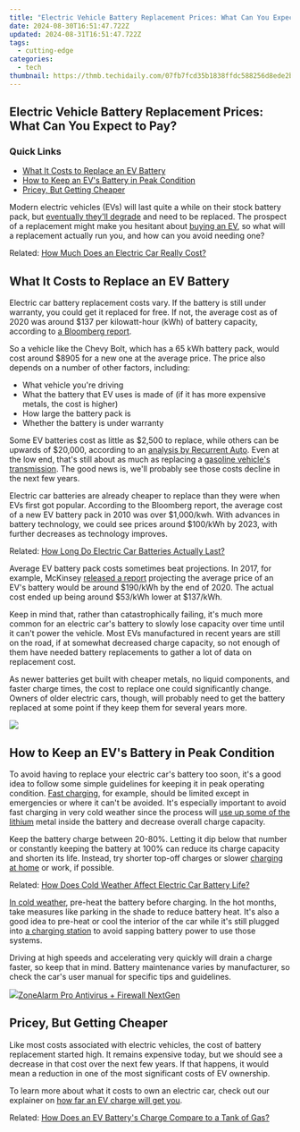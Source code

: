 ```yaml
---
title: "Electric Vehicle Battery Replacement Prices: What Can You Expect to Pay?"
date: 2024-08-30T16:51:47.722Z
updated: 2024-08-31T16:51:47.722Z
tags:
  - cutting-edge
categories:
  - tech
thumbnail: https://thmb.techidaily.com/07fb7fcd35b1838ffdc588256d8ede2b1811ae53f4a1f3aaa3fc523cba06c6cc.jpg
---
```


## Electric Vehicle Battery Replacement Prices: What Can You Expect to Pay?

### Quick Links

* [What It Costs to Replace an EV Battery](https://ai-vdieo-software.techidaily.com/fcpx-essentials-mastering-time-manipulation/)
* [How to Keep an EV's Battery in Peak Condition](https://fake-location.techidaily.com/a-detailed-vpna-fake-gps-location-free-review-on-vivo-s18-drfone-by-drfone-virtual-android/)
* [Pricey, But Getting Cheaper](https://meme-emoji.techidaily.com/raid-rebound-hardware-haven/)

 Modern electric vehicles (EVs) will last quite a while on their stock battery pack, but [eventually they'll degrade](https://win-howtos.techidaily.com/bluetooth-connection-issues-how-to-restore-your-mouses-functionality-on-windows-pcs/) and need to be replaced. The prospect of a replacement might make you hesitant about [buying an EV](https://activate-lock.techidaily.com/a-comprehensive-guide-to-icloud-unlock-from-apple-iphone-11-pro-online-by-drfone-ios/), so what will a replacement actually run you, and how can you avoid needing one?

Related: [How Much Does an Electric Car Really Cost?](https://activate-lock.techidaily.com/a-comprehensive-guide-to-icloud-unlock-from-apple-iphone-11-pro-online-by-drfone-ios/) 

##  What It Costs to Replace an EV Battery

 Electric car battery replacement costs vary. If the battery is still under warranty, you could get it replaced for free. If not, the average cost as of 2020 was around $137 per kilowatt-hour (kWh) of battery capacity, according to [a Bloomberg report](https://about.bnef.com/blog/battery-pack-prices-cited-below-100-kwh-for-the-first-time-in-2020-while-market-average-sits-at-137-kwh/).

 So a vehicle like the Chevy Bolt, which has a 65 kWh battery pack, would cost around $8905 for a new one at the average price. The price also depends on a number of other factors, including:

* What vehicle you're driving
* What the battery that EV uses is made of (if it has more expensive metals, the cost is higher)
* How large the battery pack is
* Whether the battery is under warranty

 Some EV batteries cost as little as $2,500 to replace, while others can be upwards of $20,000, according to an [analysis by Recurrent Auto](https://www.recurrentauto.com/research/costs-ev-battery-replacement). Even at the low end, that's still about as much as replacing a [gasoline vehicle's transmission](https://www.transmissionrepaircostguide.com/#cost). The good news is, we'll probably see those costs decline in the next few years.

 Electric car batteries are already cheaper to replace than they were when EVs first got popular. According to the Bloomberg report, the average cost of a new EV battery pack in 2010 was over $1,000/kwh. With advances in battery technology, we could see prices around $100/kWh by 2023, with further decreases as technology improves.

Related: [How Long Do Electric Car Batteries Actually Last?](https://win-howtos.techidaily.com/bluetooth-connection-issues-how-to-restore-your-mouses-functionality-on-windows-pcs/) 

 Average EV battery pack costs sometimes beat projections. In 2017, for example, McKinsey [released a report](https://www.mckinsey.com/~/media/McKinsey/Industries/Automotive%20and%20Assembly/Our%20Insights/Electrifying%20insights%20How%20automakers%20can%20drive%20electrified%20vehicle%20sales%20and%20profitability/Electrifying%20insights%20-%20How%20automakers%20can%20drive%20electrified%20vehicle%20sales%20and%20profitability%5FvF.ashx) projecting the average price of an EV's battery would be around $190/kWh by the end of 2020\. The actual cost ended up being around $53/kWh lower at $137/kWh.

 Keep in mind that, rather than catastrophically failing, it's much more common for an electric car's battery to slowly lose capacity over time until it can't power the vehicle. Most EVs manufactured in recent years are still on the road, if at somewhat decreased charge capacity, so not enough of them have needed battery replacements to gather a lot of data on replacement cost.

 As newer batteries get built with cheaper metals, no liquid components, and faster charge times, the cost to replace one could significantly change. Owners of older electric cars, though, will probably need to get the battery replaced at some point if they keep them for several years more.

<!-- affiliate ads begin -->
<a href="https://store.massmailsoftware.com/order/checkout.php?PRODS=1300375&QTY=1&AFFILIATE=108875&CART=1"><img src="https://secure.avangate.com/images/merchant/dc87c13749315c7217cdc4ac692e704c/banera_for_partners-15_%281%29.jpg" border="0"></a>
<!-- affiliate ads end -->
##  How to Keep an EV's Battery in Peak Condition

 To avoid having to replace your electric car's battery too soon, it's a good idea to follow some simple guidelines for keeping it in peak operating condition. [Fast charging](https://visual-screen-recording.techidaily.com/unveiling-wintv-magic-compre-written-guide-to-capturing-live-on-windows-pc-for-2024/), for example, should be limited except in emergencies or where it can't be avoided. It's especially important to avoid fast charging in very cold weather since the process will [use up some of the lithium](https://www.recurrentauto.com/research/how-batteries-degrade) metal inside the battery and decrease overall charge capacity.

 Keep the battery charge between 20-80%. Letting it dip below that number or constantly keeping the battery at 100% can reduce its charge capacity and shorten its life. Instead, try shorter top-off charges or slower [charging at home](https://tech-recovery.techidaily.com/most-enjoyable-kid-approved-movies-available-on-netflix/) or work, if possible.

Related: [How Does Cold Weather Affect Electric Car Battery Life?](https://pokemon-go-android.techidaily.com/in-2024-9-mind-blowing-tricks-to-hatch-eggs-in-pokemon-go-without-walking-on-poco-x5-pro-drfone-by-drfone-virtual-android/) 

[In cold weather](https://pokemon-go-android.techidaily.com/in-2024-9-mind-blowing-tricks-to-hatch-eggs-in-pokemon-go-without-walking-on-poco-x5-pro-drfone-by-drfone-virtual-android/), pre-heat the battery before charging. In the hot months, take measures like parking in the shade to reduce battery heat. It's also a good idea to pre-heat or cool the interior of the car while it's still plugged into [a charging station](https://techidaily.com/how-to-transfer-whatsapp-from-apple-iphone-13-to-other-iphone-15-pro-max-devices-drfone-by-drfone-transfer-whatsapp-from-ios-transfer-whatsapp-from-ios/) to avoid sapping battery power to use those systems.

 Driving at high speeds and accelerating very quickly will drain a charge faster, so keep that in mind. Battery maintenance varies by manufacturer, so check the car's user manual for specific tips and guidelines.

<!-- affiliate ads begin -->
<a href="https://estore.zonealarm.com/order/checkout.php?PRODS=38658749&QTY=1&AFFILIATE=108875&CART=1"><img src="https://sc1.checkpoint.com/sc1/za/images/boxes/pa_500.png" border="0">ZoneAlarm Pro Antivirus + Firewall NextGen</a>
<!-- affiliate ads end -->
##  Pricey, But Getting Cheaper

 Like most costs associated with electric vehicles, the cost of battery replacement started high. It remains expensive today, but we should see a decrease in that cost over the next few years. If that happens, it would mean a reduction in one of the most significant costs of EV ownership.

 To learn more about what it costs to own an electric car, check out our explainer on [how far an EV charge will get you](https://activate-lock.techidaily.com/in-2024-bypass-activation-lock-on-iphone-11-pro-max-4-easy-ways-by-drfone-ios/).

Related: [How Does an EV Battery's Charge Compare to a Tank of Gas?](https://activate-lock.techidaily.com/in-2024-bypass-activation-lock-on-iphone-11-pro-max-4-easy-ways-by-drfone-ios/)

<ins class="adsbygoogle"
     style="display:block"
     data-ad-format="autorelaxed"
     data-ad-client="ca-pub-7571918770474297"
     data-ad-slot="1223367746"></ins>



<ins class="adsbygoogle"
     style="display:block"
     data-ad-client="ca-pub-7571918770474297"
     data-ad-slot="8358498916"
     data-ad-format="auto"
     data-full-width-responsive="true"></ins>


